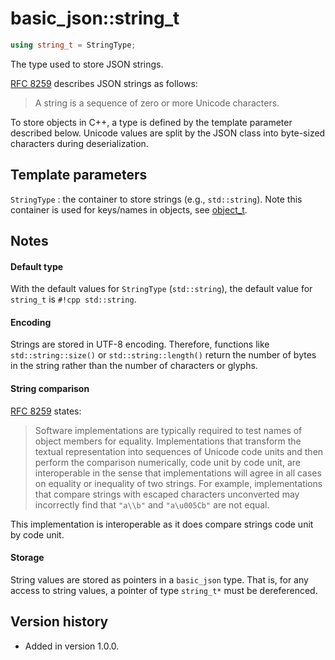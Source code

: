 # basic_json::string_t

```cpp
using string_t = StringType;
```

The type used to store JSON strings.

[RFC 8259](https://tools.ietf.org/html/rfc8259) describes JSON strings as follows:
> A string is a sequence of zero or more Unicode characters.

To store objects in C++, a type is defined by the template parameter described below. Unicode values are split by the
JSON class into byte-sized characters during deserialization.

## Template parameters

`StringType`
:   the container to store strings (e.g., `std::string`). Note this container is used for keys/names in objects, see
    [object_t](object_t.md).

## Notes

#### Default type

With the default values for `StringType` (`std::string`), the default value for `string_t` is `#!cpp std::string`.

#### Encoding

Strings are stored in UTF-8 encoding. Therefore, functions like `std::string::size()` or `std::string::length()` return
the number of bytes in the string rather than the number of characters or glyphs.

#### String comparison

[RFC 8259](https://tools.ietf.org/html/rfc8259) states:
> Software implementations are typically required to test names of object members for equality. Implementations that
> transform the textual representation into sequences of Unicode code units and then perform the comparison numerically,
> code unit by code unit, are interoperable in the sense that implementations will agree in all cases on equality or
> inequality of two strings. For example, implementations that compare strings with escaped characters unconverted may
> incorrectly find that `"a\\b"` and `"a\u005Cb"` are not equal.

This implementation is interoperable as it does compare strings code unit by code unit.

#### Storage

String values are stored as pointers in a `basic_json` type. That is, for any access to string values, a pointer of type
`string_t*` must be dereferenced.

## Version history

- Added in version 1.0.0.
